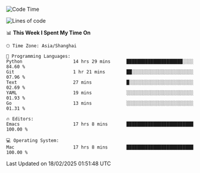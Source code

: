 <!--START_SECTION:waka-->
![Code Time](http://img.shields.io/badge/Code%20Time-2%2C536%20hrs%2054%20mins-blue)

![Lines of code](https://img.shields.io/badge/From%20Hello%20World%20I%27ve%20Written-335.2%20thousand%20lines%20of%20code-blue)

📊 **This Week I Spent My Time On** 

```text
🕑︎ Time Zone: Asia/Shanghai

💬 Programming Languages: 
Python                   14 hrs 29 mins      █████████████████████░░░░   84.60 % 
Git                      1 hr 21 mins        ██░░░░░░░░░░░░░░░░░░░░░░░   07.96 % 
Text                     27 mins             █░░░░░░░░░░░░░░░░░░░░░░░░   02.69 % 
YAML                     19 mins             ░░░░░░░░░░░░░░░░░░░░░░░░░   01.93 % 
Go                       13 mins             ░░░░░░░░░░░░░░░░░░░░░░░░░   01.31 % 

🔥 Editors: 
Emacs                    17 hrs 8 mins       █████████████████████████   100.00 % 

💻 Operating System: 
Mac                      17 hrs 8 mins       █████████████████████████   100.00 % 
```


 Last Updated on 18/02/2025 01:51:48 UTC
<!--END_SECTION:waka-->
